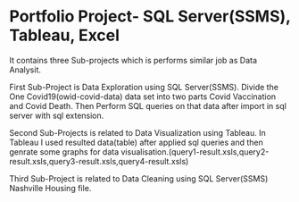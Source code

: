 # Portfolio Project- SQL Server(SSMS), Tableau, Excel 
It contains three Sub-projects which is performs similar job as Data Analysit.

First Sub-Project is Data Exploration using SQL Server(SSMS). Divide the One Covid19(owid-covid-data) data set 
into two parts Covid Vaccination and Covid Death. Then Perform SQL queries on that data after import in sql server with sql extension.

Second Sub-Projects is related to Data Visualization using Tableau. In Tableau I used resulted data(table) after applied sql queries
and then genrate some graphs for data visualisation.(query1-result.xsls,query2-result.xsls,query3-result.xsls,query4-result.xsls)

Third Sub-Project is related to Data Cleaning using SQL Server(SSMS) Nashville Housing file. 
